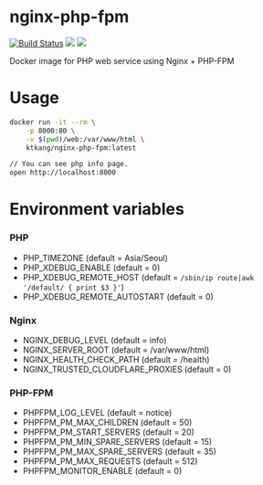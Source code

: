 # nginx-php-fpm
[![Build Status](https://travis-ci.com/imkitae/docker-nginx-php-fpm.svg?branch=master)](https://travis-ci.com/imkitae/docker-nginx-php-fpm)
[![](https://images.microbadger.com/badges/version/ktkang/nginx-php-fpm.svg)](http://microbadger.com/images/ktkang/nginx-php-fpm)
[![](https://images.microbadger.com/badges/image/ktkang/nginx-php-fpm.svg)](http://microbadger.com/images/ktkang/nginx-php-fpm)

Docker image for PHP web service using Nginx + PHP-FPM


# Usage
```bash
docker run -it --rm \
    -p 8000:80 \
    -v $(pwd)/web:/var/www/html \
    ktkang/nginx-php-fpm:latest

// You can see php info page.
open http://localhost:8000
```

# Environment variables

### PHP
- PHP_TIMEZONE (default = Asia/Seoul)
- PHP_XDEBUG_ENABLE (default = 0)
- PHP_XDEBUG_REMOTE_HOST (default = `/sbin/ip route|awk '/default/ { print $3 }'`)
- PHP_XDEBUG_REMOTE_AUTOSTART (default = 0)

### Nginx
- NGINX_DEBUG_LEVEL (default = info)
- NGINX_SERVER_ROOT (default = /var/www/html)
- NGINX_HEALTH_CHECK_PATH (default = /health)
- NGINX_TRUSTED_CLOUDFLARE_PROXIES (default = 0)

### PHP-FPM
- PHPFPM_LOG_LEVEL (default = notice)
- PHPFPM_PM_MAX_CHILDREN (default = 50)
- PHPFPM_PM_START_SERVERS (default = 20)
- PHPFPM_PM_MIN_SPARE_SERVERS (default = 15)
- PHPFPM_PM_MAX_SPARE_SERVERS (default = 35)
- PHPFPM_PM_MAX_REQUESTS (default = 512)
- PHPFPM_MONITOR_ENABLE (default = 0)
